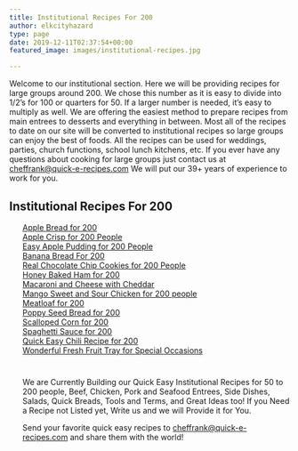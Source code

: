 ```yaml
---
title: Institutional Recipes For 200
author: elkcityhazard
type: page
date: 2019-12-11T02:37:54+00:00
featured_image: images/institutional-recipes.jpg

---
```

Welcome to our institutional section. Here we will be providing recipes for large groups around 200. We chose this number as it is easy to divide into 1/2&#8217;s for 100 or quarters for 50. If a larger number is needed, it&#8217;s easy to multiply as well. We are offering the easiest method to prepare recipes from main entrees to desserts and everything in between. Most all of the recipes to date on our site will be converted to institutional recipes so large groups can enjoy the best of foods. All the recipes can be used for weddings, parties, church functions, school lunch kitchens, etc. If you ever have any questions about cooking for large groups just contact us at <cheffrank@quick-e-recipes.com> We will put our 39+ years of experience to work for you.

## Institutional Recipes For 200

<ul style="list-style:none;">
  <li>
    <a href="/wordpress/index.php/institutional-recipes-for-200/apple-bread-for-200-recipe/">Apple Bread for 200</a>
  </li>
  <li>
    <a href="/wordpress/index.php/institutional-recipes-for-200/apple-crisp-for-200/">Apple Crisp for 200 People</a>
  </li>
  <li>
    <a href="/wordpress/index.php/institutional-recipes-for-200/easy-apple-pudding-for-200-people/">Easy Apple Pudding for 200 People</a>
  </li>
  <li>
    <a href="/wordpress/index.php/institutional-recipes-for-200/banana-bread-recipe-for-200-people/">Banana Bread For 200</a>
  </li>
  <li>
    <a href="/wordpress/index.php/institutional-recipes-for-200/chocolate-chip-cookies-recipe-for-200-people/">Real Chocolate Chip Cookies for 200 People</a>
  </li>
  <li>
    <a href="/wordpress/index.php/institutional-recipes-for-200/honey-baked-ham-recipe-for-200/">Honey Baked Ham for 200</a>
  </li>
  <li>
    <a href="/wordpress/index.php/institutional-recipes-for-200/macaroni-and-cheese-recipe-for-200/">Macaroni and Cheese with Cheddar</a>
  </li>
  <li>
    <a href="/wordpress/index.php/institutional-recipes-for-200/mango-sweet-and-sour-chicken-arbutus/">Mango Sweet and Sour Chicken for 200 people</a>
  </li>
  <li>
    <a href="/wordpress/index.php/institutional-recipes-for-200/meatloaf-recipe-for-200-people/">Meatloaf for 200</a>
  </li>
  <li>
    <a href="/wordpress/index.php/institutional-recipes-for-200/poppy-seed-bread-recipe-for-200-people/">Poppy Seed Bread for 200</a>
  </li>
  <li>
    <a href="/wordpress/index.php/institutional-recipes-for-200/scalloped-corn-recipe-for-200-people/">Scalloped Corn for 200</a>
  </li>
  <li>
    <a href="/wordpress/index.php/institutional-recipes-for-200/spaghetti-sauce-recipe-for-200-people/">Spaghetti Sauce for 200</a>
  </li>
  <li>
    <a href="/wordpress/index.php/institutional-recipes-for-200/quick-and-easy-chili-recipe-for-200-people/">Quick Easy Chili Recipe for 200</a>
  </li>
  <li>
    <a href="/wordpress/index.php/institutional-recipes-for-200/fresh-fruit-tray-for-special-occasions/">Wonderful Fresh Fruit Tray for Special Occasions</a>
  </li>
  <p style="margin-top: 40px;">
    We are Currently Building our Quick Easy Institutional Recipes for 50 to 200 people, Beef, Chicken, Pork and Seafood Entrees, Side Dishes, Salads, Quick Breads, Tools and Terms, and Great Ideas too! If you Need a Recipe not Listed yet, Write us and we will Provide it for You.
  </p>
  
  <p>
    Send your favorite quick easy recipes to <a href="mailto:cheffrank@quick-e-recipes.com">cheffrank@quick-e-recipes.com</a> and share them with the world!
  </p>